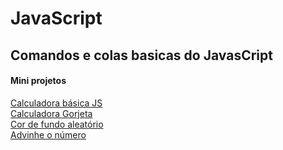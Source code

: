 # JavaScript

## Comandos e colas basicas do JavasCript

#### Mini projetos

<a href="https://cdpn.io/pen/debug/abazEwL?authentication_hash=PNAvYybaWQZr">Calculadora básica JS</a> <br>
<a href="https://cdpn.io/pen/debug/GRXgmgR?authentication_hash=DqrDdGDBpqOr">Calculadora Gorjeta</a> <br>
<a href="https://cdpn.io/pen/debug/GRXZzzz?authentication_hash=LDMmdOoVeadk">Cor de fundo aleatório</a> <br>
<a href="https://cdpn.io/pen/debug/WNgwWYg?authentication_hash=NQAzYobnjvdr">Advinhe o número</a>
